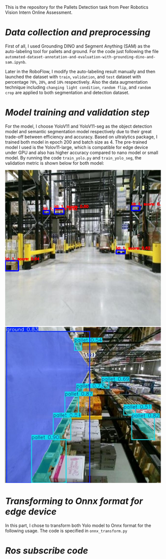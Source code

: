 This is the repository for the Pallets Detection task from Peer Robotics Vision Intern Online Assessment.

# _Data collection and preprocessing_ #
First of all, I used Grounding DINO and Segment Anything (SAM) as the auto-labeling tool for pallets and ground. For the code just following the file `automated-dataset-annotation-and-evaluation-with-grounding-dino-and-sam.ipynb`.

Later in the RoboFlow, I modify the auto-labeling result manually and then launched the dataset with `train`, `validation`, and `test` dataset with percentage `70%`, `20%`, and `10%` respectively. Also the data augmentation technique including `changing light condition`, `random flip`, and `random crop` are applied to both segmentation and detection dataset.

# _Model training and validation step_ #
For the model, I choose YoloV11 and YoloV11-seg as the object detection model and semantic segmentation model respectively due to their great trade-off between efficiency and accuracy. Based on ultralytics package, I trained both model in epoch 200 and batch size as 4. The pre-trained model I used is the Yolov11-large, which is compatible for edge device under GPU and also has higher accuracy compared to nano model or small model. By running the code `train_yolo.py` and `train_yolo_seg`, the validation metric is shown below for both model:

![image](https://github.com/tungyen/Peer_OA/blob/master/res_img/detection_pred.png)
![image](https://github.com/tungyen/Peer_OA/blob/master/res_img/seg_pred.jpg)

# _Transforming to Onnx format for edge device_ #
In this part, I chose to transform both Yolo model to Onnx format for the following usage. The code is specified in `onnx_transform.py`


# _Ros subscribe code_ #